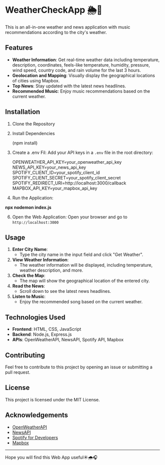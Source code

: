 

# WeatherCheckApp 🌦️🎵



This is an all-in-one weather and news application with music recommendations according to the city's weather.

## Features

- **Weather Information**: Get real-time weather data including temperature, description, coordinates, feels-like temperature, humidity, pressure, wind speed, country code, and rain volume for the last 3 hours.
- **Geolocation and Mapping**: Visually display the geographical locations of cities using Mapbox.
- **Top News**: Stay updated with the latest news headlines.
- **Recommended Music**: Enjoy music recommendations based on the current weather.

## Installation

1. Clone the Repository
   

2. Install Dependencies

   (npm install)


3. Create a .env Fil:
   Add your API keys in a `.env` file in the root directory:
   
   OPENWEATHER_API_KEY=your_openweather_api_key
   NEWS_API_KEY=your_news_api_key
   SPOTIFY_CLIENT_ID=your_spotify_client_id
   SPOTIFY_CLIENT_SECRET=your_spotify_client_secret
   SPOTIFY_REDIRECT_URI=http://localhost:3000/callback
   MAPBOX_API_KEY=your_mapbox_api_key


5. Run the Application:
   
**npx nodemon index.js**


6. Open the Web Application:
   Open your browser and go to `http://localhost:3000`

## Usage

1. **Enter City Name**:
   - Type the city name in the input field and click "Get Weather".
2. **View Weather Information**:
   - The weather information will be displayed, including temperature, weather description, and more.
3. **Check the Map**:
   - The map will show the geographical location of the entered city.
4. **Read the News**:
   - Scroll down to see the latest news headlines.
5. **Listen to Music**:
   - Enjoy the recommended song based on the current weather.

## Technologies Used

- **Frontend**: HTML, CSS, JavaScript
- **Backend**: Node.js, Express.js
- **APIs**: OpenWeatherAPI, NewsAPI, Spotify API, Mapbox

## Contributing

Feel free to contribute to this project by opening an issue or submitting a pull request.

## License

This project is licensed under the MIT License.

## Acknowledgements

- [OpenWeatherAPI](https://openweathermap.org/api)
- [NewsAPI](https://newsapi.org/)
- [Spotify for Developers](https://developer.spotify.com/)
- [Mapbox](https://www.mapbox.com/)

---

Hope you will find this Web App useful☀️🌧️🎧
